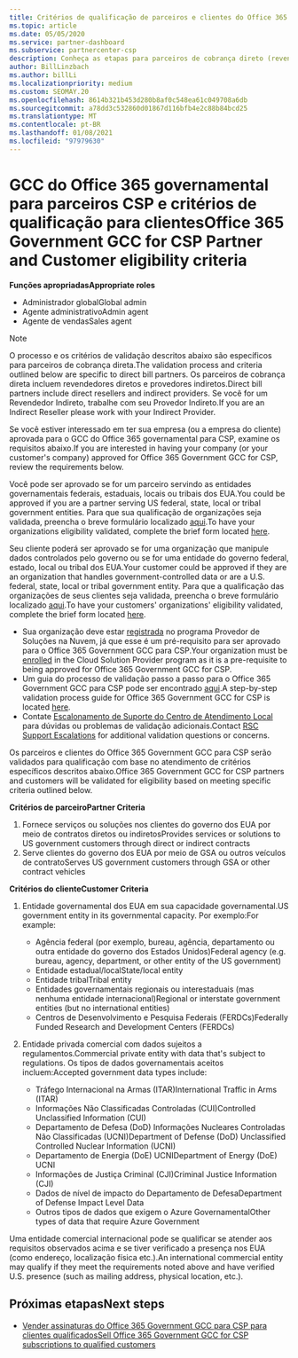 ```yaml
---
title: Critérios de qualificação de parceiros e clientes do Office 365 Government GCC
ms.topic: article
ms.date: 05/05/2020
ms.service: partner-dashboard
ms.subservice: partnercenter-csp
description: Conheça as etapas para parceiros de cobrança direto (revendedores diretos, provedores indiretos) para validar parceiros e clientes para o GCC do Office 365 governamental para CSP.
author: BillLinzbach
ms.author: billLi
ms.localizationpriority: medium
ms.custom: SEOMAY.20
ms.openlocfilehash: 8614b321b453d280b8af0c548ea61c049708a6db
ms.sourcegitcommit: a78dd3c532860d01867d116bfb4e2c88b84bcd25
ms.translationtype: MT
ms.contentlocale: pt-BR
ms.lasthandoff: 01/08/2021
ms.locfileid: "97979630"
---
```

# <a name="office-365-government-gcc-for-csp-partner-and-customer-eligibility-criteria"></a><span data-ttu-id="93792-103">GCC do Office 365 governamental para parceiros CSP e critérios de qualificação para clientes</span><span class="sxs-lookup"><span data-stu-id="93792-103">Office 365 Government GCC for CSP Partner and Customer eligibility criteria</span></span> 

<span data-ttu-id="93792-104">**Funções apropriadas**</span><span class="sxs-lookup"><span data-stu-id="93792-104">**Appropriate roles**</span></span>

- <span data-ttu-id="93792-105">Administrador global</span><span class="sxs-lookup"><span data-stu-id="93792-105">Global admin</span></span>
- <span data-ttu-id="93792-106">Agente administrativo</span><span class="sxs-lookup"><span data-stu-id="93792-106">Admin agent</span></span>
- <span data-ttu-id="93792-107">Agente de vendas</span><span class="sxs-lookup"><span data-stu-id="93792-107">Sales agent</span></span>

>[!NOTE]
><span data-ttu-id="93792-108">O processo e os critérios de validação descritos abaixo são específicos para parceiros de cobrança direta.</span><span class="sxs-lookup"><span data-stu-id="93792-108">The validation process and criteria outlined below are specific to direct bill partners.</span></span> <span data-ttu-id="93792-109">Os parceiros de cobrança direta incluem revendedores diretos e provedores indiretos.</span><span class="sxs-lookup"><span data-stu-id="93792-109">Direct bill partners include direct resellers and indirect providers.</span></span>  <span data-ttu-id="93792-110">Se você for um Revendedor Indireto, trabalhe com seu Provedor Indireto.</span><span class="sxs-lookup"><span data-stu-id="93792-110">If you are an Indirect Reseller please work with your Indirect Provider.</span></span>

<span data-ttu-id="93792-111">Se você estiver interessado em ter sua empresa (ou a empresa do cliente) aprovada para o GCC do Office 365 governamental para CSP, examine os requisitos abaixo.</span><span class="sxs-lookup"><span data-stu-id="93792-111">If you are interested in having your company (or your customer's company) approved for Office 365 Government GCC for CSP, review the requirements below.</span></span>

<span data-ttu-id="93792-112">Você pode ser aprovado se for um parceiro servindo as entidades governamentais federais, estaduais, locais ou tribais dos EUA.</span><span class="sxs-lookup"><span data-stu-id="93792-112">You could be approved if you are a partner serving US federal, state, local or tribal government entities.</span></span> <span data-ttu-id="93792-113">Para que sua qualificação de organizações seja validada, preencha o breve formulário localizado [aqui](https://products.office.com/government/eligibility-validation?ReqType=CSPPartner).</span><span class="sxs-lookup"><span data-stu-id="93792-113">To have your organizations eligibility validated, complete the brief form located [here](https://products.office.com/government/eligibility-validation?ReqType=CSPPartner).</span></span>

<span data-ttu-id="93792-114">Seu cliente poderá ser aprovado se for uma organização que manipule dados controlados pelo governo ou se for uma entidade do governo federal, estado, local ou tribal dos EUA.</span><span class="sxs-lookup"><span data-stu-id="93792-114">Your customer could be approved if they are an organization that handles government-controlled data or are a U.S. federal, state, local or tribal government entity.</span></span> <span data-ttu-id="93792-115">Para que a qualificação das organizações de seus clientes seja validada, preencha o breve formulário localizado [aqui](https://products.office.com/government/eligibility-validation?ReqType=CSPCustomer).</span><span class="sxs-lookup"><span data-stu-id="93792-115">To have your customers' organizations' eligibility validated, complete the brief form located [here](https://products.office.com/government/eligibility-validation?ReqType=CSPCustomer).</span></span> 

-   <span data-ttu-id="93792-116">Sua organização deve estar [registrada](https://partnercenter.microsoft.com/partner/cloud-solution-provider) no programa Provedor de Soluções na Nuvem, já que esse é um pré-requisito para ser aprovado para o Office 365 Government GCC para CSP.</span><span class="sxs-lookup"><span data-stu-id="93792-116">Your organization must be [enrolled](https://partnercenter.microsoft.com/partner/cloud-solution-provider) in the Cloud Solution Provider program as it is a pre-requisite to being approved for Office 365 Government GCC for CSP.</span></span>
-   <span data-ttu-id="93792-117">Um guia do processo de validação passo a passo para o Office 365 Government GCC para CSP pode ser encontrado [aqui](https://go.microsoft.com/fwlink/?linkid=2007323).</span><span class="sxs-lookup"><span data-stu-id="93792-117">A step-by-step validation process guide for Office 365 Government GCC for CSP is located [here](https://go.microsoft.com/fwlink/?linkid=2007323).</span></span>
-   <span data-ttu-id="93792-118">Contate [Escalonamento de Suporte do Centro de Atendimento Local](mailto:usgcce@microsoft.com) para dúvidas ou problemas de validação adicionais.</span><span class="sxs-lookup"><span data-stu-id="93792-118">Contact [RSC Support Escalations](mailto:usgcce@microsoft.com) for additional validation questions or concerns.</span></span>

<span data-ttu-id="93792-119">Os parceiros e clientes do Office 365 Government GCC para CSP serão validados para qualificação com base no atendimento de critérios específicos descritos abaixo.</span><span class="sxs-lookup"><span data-stu-id="93792-119">Office 365 Government GCC for CSP partners and customers will be validated for eligibility based on meeting specific criteria outlined below.</span></span>

<span data-ttu-id="93792-120">**Critérios de parceiro**</span><span class="sxs-lookup"><span data-stu-id="93792-120">**Partner Criteria**</span></span>
1.  <span data-ttu-id="93792-121">Fornece serviços ou soluções nos clientes do governo dos EUA por meio de contratos diretos ou indiretos</span><span class="sxs-lookup"><span data-stu-id="93792-121">Provides services or solutions to US government customers through direct or indirect contracts</span></span>
2.  <span data-ttu-id="93792-122">Serve clientes do governo dos EUA por meio de GSA ou outros veículos de contrato</span><span class="sxs-lookup"><span data-stu-id="93792-122">Serves US government customers through GSA or other contract vehicles</span></span>

<span data-ttu-id="93792-123">**Critérios do cliente**</span><span class="sxs-lookup"><span data-stu-id="93792-123">**Customer Criteria**</span></span>
1.  <span data-ttu-id="93792-124">Entidade governamental dos EUA em sua capacidade governamental.</span><span class="sxs-lookup"><span data-stu-id="93792-124">US government entity in its governmental capacity.</span></span> <span data-ttu-id="93792-125">Por exemplo:</span><span class="sxs-lookup"><span data-stu-id="93792-125">For example:</span></span>
 
    -  <span data-ttu-id="93792-126">Agência federal (por exemplo, bureau, agência, departamento ou outra entidade do governo dos Estados Unidos)</span><span class="sxs-lookup"><span data-stu-id="93792-126">Federal agency (e.g. bureau, agency, department, or other entity of the US government)</span></span>
    -   <span data-ttu-id="93792-127">Entidade estadual/local</span><span class="sxs-lookup"><span data-stu-id="93792-127">State/local entity</span></span> 
    -   <span data-ttu-id="93792-128">Entidade tribal</span><span class="sxs-lookup"><span data-stu-id="93792-128">Tribal entity</span></span>
    -   <span data-ttu-id="93792-129">Entidades governamentais regionais ou interestaduais (mas nenhuma entidade internacional)</span><span class="sxs-lookup"><span data-stu-id="93792-129">Regional or interstate government entities (but no international entities)</span></span>
    -   <span data-ttu-id="93792-130">Centros de Desenvolvimento e Pesquisa Federais (FERDCs)</span><span class="sxs-lookup"><span data-stu-id="93792-130">Federally Funded Research and Development Centers (FERDCs)</span></span>

2.  <span data-ttu-id="93792-131">Entidade privada comercial com dados sujeitos a regulamentos.</span><span class="sxs-lookup"><span data-stu-id="93792-131">Commercial private entity with data that's subject to regulations.</span></span> <span data-ttu-id="93792-132">Os tipos de dados governamentais aceitos incluem:</span><span class="sxs-lookup"><span data-stu-id="93792-132">Accepted government data types include:</span></span> 
    -   <span data-ttu-id="93792-133">Tráfego Internacional na Armas (ITAR)</span><span class="sxs-lookup"><span data-stu-id="93792-133">International Traffic in Arms (ITAR)</span></span>
    -   <span data-ttu-id="93792-134">Informações Não Classificadas Controladas (CUI)</span><span class="sxs-lookup"><span data-stu-id="93792-134">Controlled Unclassified Information (CUI)</span></span>
    -   <span data-ttu-id="93792-135">Departamento de Defesa (DoD) Informações Nucleares Controladas Não Classificadas (UCNI)</span><span class="sxs-lookup"><span data-stu-id="93792-135">Department of Defense (DoD) Unclassified Controlled Nuclear Information (UCNI)</span></span>
    -   <span data-ttu-id="93792-136">Departamento de Energia (DoE) UCNI</span><span class="sxs-lookup"><span data-stu-id="93792-136">Department of Energy (DoE) UCNI</span></span>
    -   <span data-ttu-id="93792-137">Informações de Justiça Criminal (CJI)</span><span class="sxs-lookup"><span data-stu-id="93792-137">Criminal Justice Information (CJI)</span></span>
    -   <span data-ttu-id="93792-138">Dados de nível de impacto do Departamento de Defesa</span><span class="sxs-lookup"><span data-stu-id="93792-138">Department of Defense Impact Level Data</span></span>
    -   <span data-ttu-id="93792-139">Outros tipos de dados que exigem o Azure Governamental</span><span class="sxs-lookup"><span data-stu-id="93792-139">Other types of data that require Azure Government</span></span>

<span data-ttu-id="93792-140">Uma entidade comercial internacional pode se qualificar se atender aos requisitos observados acima e se tiver verificado a presença nos EUA (como endereço, localização física etc.).</span><span class="sxs-lookup"><span data-stu-id="93792-140">An international commercial entity may qualify if they meet the requirements noted above and have verified U.S. presence (such as mailing address, physical location, etc.).</span></span>

## <a name="next-steps"></a><span data-ttu-id="93792-141">Próximas etapas</span><span class="sxs-lookup"><span data-stu-id="93792-141">Next steps</span></span>

- [<span data-ttu-id="93792-142">Vender assinaturas do Office 365 Government GCC para CSP para clientes qualificados</span><span class="sxs-lookup"><span data-stu-id="93792-142">Sell Office 365 Government GCC for CSP subscriptions to qualified customers</span></span>](csp-gcc-overview.md)